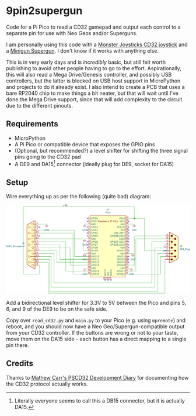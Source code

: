 # 9pin2supergun
Code for a Pi Pico to read a CD32 gamepad and output each control to a separate pin for use with Neo Geos and/or Superguns.

I am personally using this code with a [Monster Joysticks CD32 joystick](https://monsterjoysticks.com/deluxe-cd32-retro-joystick-kit-classic) and a [Minigun Supergun](https://www.arcade-projects.com/threads/minigun-supergun-an-open-source-supergun.9408/). I don't know if it works with anything else.

This is in very early days and is *incredibly* basic, but still felt worth publishing to avoid other people having to go to the effort. Aspirationally, this will also read a Mega Drive/Genesis controller, and possibly USB controllers, but the latter is blocked on USB host support in MicroPython and projects to do it already exist. I also intend to create a PCB that uses a bare RP2040 chip to make things a bit neater, but that will wait until I've done the Mega Drive support, since that will add complexity to the circuit due to the different pinouts.

## Requirements

* MicroPython
* A Pi Pico or compatible device that exposes the GPIO pins
* (Optional, but recommended?) a level shifter for shifting the three signal pins going to the CD32 pad
* A DE9 and DA15[^1] connector (ideally plug for DE9, socket for DA15)

## Setup

Wire everything up as per the following (quite bad) diagram:

![Schematic showing the wiring of DE9 to Pico to DA15. Sorry for not listing it out in detail in text, a proper schematic will be available later.](schematic.svg)

Add a bidirectional level shifter for 3.3V to 5V between the Pico and pins 5, 6, and 9 of the DE9 to be on the safe side.

Copy over `read_cd32.py` and `main.py` to your Pico (e.g. using `mpremote`) and reboot, and you should now have a Neo Geo/Supergun-compatible output from your CD32 controller. If the buttons are wrong or not to your taste, move them on the DA15 side - each button has a direct mapping to a single pin there.

## Credits

Thanks to [Mathew Carr's PSCD32 Development Diary](https://www.mrdictionary.net/PSCD32/diary/2019_08_09.htm) for documenting how the CD32 protocol actually works.

[^1]: Literally everyone seems to call this a DB15 connector, but it is actually DA15.
